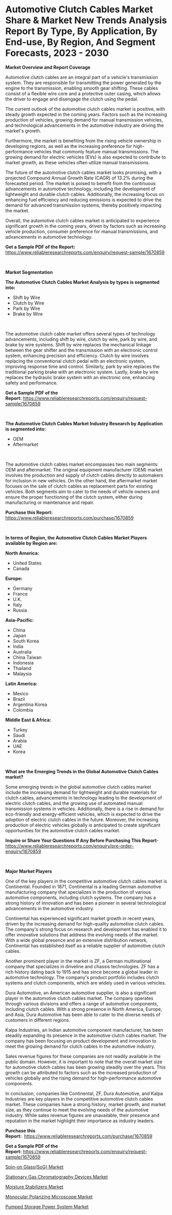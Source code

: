 <p><h1>Automotive Clutch Cables Market Share & Market New Trends Analysis Report By Type, By Application, By End-use, By Region, And Segment Forecasts, 2023 - 2030</h1></p><p><strong>Market Overview and Report Coverage</strong></p>
<p><p>Automotive clutch cables are an integral part of a vehicle's transmission system. They are responsible for transmitting the power generated by the engine to the transmission, enabling smooth gear shifting. These cables consist of a flexible wire core and a protective outer casing, which allows the driver to engage and disengage the clutch using the pedal.</p><p>The current outlook of the automotive clutch cables market is positive, with steady growth expected in the coming years. Factors such as the increasing production of vehicles, growing demand for manual transmission vehicles, and technological advancements in the automotive industry are driving the market's growth.</p><p>Furthermore, the market is benefiting from the rising vehicle ownership in developing regions, as well as the increasing preference for high-performance vehicles that commonly feature manual transmissions. The growing demand for electric vehicles (EVs) is also expected to contribute to market growth, as these vehicles often utilize manual transmissions.</p><p>The future of the automotive clutch cables market looks promising, with a projected Compound Annual Growth Rate (CAGR) of 13.2% during the forecasted period. The market is poised to benefit from the continuous advancements in automotive technology, including the development of lightweight and durable clutch cables. Additionally, the increasing focus on enhancing fuel efficiency and reducing emissions is expected to drive the demand for advanced transmission systems, thereby positively impacting the market.</p><p>Overall, the automotive clutch cables market is anticipated to experience significant growth in the coming years, driven by factors such as increasing vehicle production, consumer preference for manual transmissions, and advancements in automotive technology.</p></p>
<p><strong>Get a Sample PDF of the Report:</strong> <a href="https://www.reliableresearchreports.com/enquiry/request-sample/1670859">https://www.reliableresearchreports.com/enquiry/request-sample/1670859</a></p>
<p>&nbsp;</p>
<p><strong>Market Segmentation</strong></p>
<p><strong>The Automotive Clutch Cables Market Analysis by types is segmented into:</strong></p>
<p><ul><li>Shift by Wire</li><li>Clutch by Wire</li><li>Park by Wire</li><li>Brake by Wire</li></ul></p>
<p>&nbsp;</p>
<p><p>The automotive clutch cable market offers several types of technology advancements, including shift by wire, clutch by wire, park by wire, and brake by wire systems. Shift by wire replaces the mechanical linkage between the gear shifter and the transmission with an electronic control system, enhancing precision and efficiency. Clutch by wire involves replacing the conventional clutch pedal with an electronic system, improving response time and control. Similarly, park by wire replaces the traditional parking brake with an electronic system. Lastly, brake by wire replaces the hydraulic brake system with an electronic one, enhancing safety and performance.</p></p>
<p><strong>Get a Sample PDF of the Report:</strong>&nbsp;<a href="https://www.reliableresearchreports.com/enquiry/request-sample/1670859">https://www.reliableresearchreports.com/enquiry/request-sample/1670859</a></p>
<p>&nbsp;</p>
<p><strong>The Automotive Clutch Cables Market Industry Research by Application is segmented into:</strong></p>
<p><ul><li>OEM</li><li>Aftermarket</li></ul></p>
<p>&nbsp;</p>
<p><p>The automotive clutch cables market encompasses two main segments: OEM and aftermarket. The original equipment manufacturer (OEM) market involves the production and supply of clutch cables directly to automakers for inclusion in new vehicles. On the other hand, the aftermarket market focuses on the sale of clutch cables as replacement parts for existing vehicles. Both segments aim to cater to the needs of vehicle owners and ensure the proper functioning of the clutch system, either during manufacturing or maintenance and repair.</p></p>
<p><strong>Purchase this Report:</strong>&nbsp; <a href="https://www.reliableresearchreports.com/purchase/1670859">https://www.reliableresearchreports.com/purchase/1670859</a></p>
<p>&nbsp;</p>
<p><strong>In terms of Region, the Automotive Clutch Cables Market Players available by Region are:</strong></p>
<p>
    <p> <strong> North America: </strong>
        <ul>
            <li>United States</li>
            <li>Canada</li>
        </ul>
        </p> 
    <p> <strong> Europe: </strong>
        <ul>
            <li>Germany</li>
            <li>France</li>
            <li>U.K.</li>
            <li>Italy</li>
            <li>Russia</li>
        </ul>
        </p> 
    <p> <strong> Asia-Pacific: </strong>
        <ul>
            <li>China</li>
            <li>Japan</li>
            <li>South Korea</li>
            <li>India</li>
            <li>Australia</li>
            <li>China Taiwan</li>
            <li>Indonesia</li>
            <li>Thailand</li>
            <li>Malaysia</li>
        </ul>
        </p> 
    <p> <strong> Latin America: </strong>
        <ul>
            <li>Mexico</li>
            <li>Brazil</li>
            <li>Argentina Korea</li>
            <li>Colombia</li>
        </ul>
        </p> 
    <p> <strong> Middle East & Africa: </strong>
        <ul>
            <li>Turkey</li>
            <li>Saudi</li>
            <li>Arabia</li>
            <li>UAE</li>
            <li>Korea</li>
        </ul>
    </p>
    </p>
<p>&nbsp;</p>
<p><strong>What are the Emerging Trends in the Global Automotive Clutch Cables market?</strong></p>
<p><p>Some emerging trends in the global automotive clutch cables market include the increasing demand for lightweight and durable materials for clutch cables, advancements in technology leading to the development of electric clutch cables, and the growing use of automated manual transmission systems in vehicles. Additionally, there is a rise in demand for eco-friendly and energy-efficient vehicles, which is expected to drive the adoption of electric clutch cables in the future. Moreover, the increasing production of electric vehicles globally is anticipated to create significant opportunities for the automotive clutch cables market.</p></p>
<p><strong>Inquire or Share Your Questions If Any Before Purchasing This Report</strong>- <a href="https://www.reliableresearchreports.com/enquiry/pre-order-enquiry/1670859">https://www.reliableresearchreports.com/enquiry/pre-order-enquiry/1670859</a></p>
<p>&nbsp;</p>
<p><strong>Major Market Players</strong></p>
<p><p>One of the key players in the competitive automotive clutch cables market is Continental. Founded in 1871, Continental is a leading German automotive manufacturing company that specializes in the production of various automotive components, including clutch systems. The company has a strong history of innovation and has been a pioneer in several technological advancements in the automotive industry.</p><p>Continental has experienced significant market growth in recent years, driven by the increasing demand for high-quality automotive clutch cables. The company's strong focus on research and development has enabled it to offer innovative solutions that address the evolving needs of the market. With a wide global presence and an extensive distribution network, Continental has established itself as a reliable supplier of automotive clutch cables.</p><p>Another prominent player in the market is ZF, a German multinational company that specializes in driveline and chassis technologies. ZF has a rich history dating back to 1915 and has since become a global leader in automotive technology. The company's product portfolio includes clutch systems and clutch components, which are widely used in various vehicles.</p><p>Dura Automotive, an American automotive supplier, is also a significant player in the automotive clutch cables market. The company operates through various divisions and offers a range of automotive components, including clutch cables. With a strong presence in North America, Europe, and Asia, Dura Automotive has been able to cater to the diverse needs of customers in different regions.</p><p>Kalpa Industries, an Indian automotive component manufacturer, has been steadily expanding its presence in the automotive clutch cables market. The company has been focusing on product development and innovation to meet the growing demand for clutch cables in the automotive industry.</p><p>Sales revenue figures for these companies are not readily available in the public domain. However, it is important to note that the overall market size for automotive clutch cables has been growing steadily over the years. This growth can be attributed to factors such as the increased production of vehicles globally and the rising demand for high-performance automotive components.</p><p>In conclusion, companies like Continental, ZF, Dura Automotive, and Kalpa Industries are key players in the competitive automotive clutch cables market. These companies have a strong history, market growth, and market size, as they continue to meet the evolving needs of the automotive industry. While sales revenue figures are unavailable, their presence and reputation in the market highlight their importance as industry leaders.</p></p>
<p><strong>Purchase this Report:</strong>&nbsp;&nbsp;<a href="https://www.reliableresearchreports.com/purchase/1670859">https://www.reliableresearchreports.com/purchase/1670859</a></p>
<p></p>
<p><strong>Get a Sample PDF of the Report:</strong>&nbsp;<a href="https://www.reliableresearchreports.com/enquiry/request-sample/1670859">https://www.reliableresearchreports.com/enquiry/request-sample/1670859</a></p>
<p><p><a href="https://www.linkedin.com/pulse/spin-on-glasssog-market-insights-players-forecast-till/">Spin-on Glass(SoG) Market</a></p><p><a href="https://medium.com/@mskylatoy/analyzing-stationary-gas-chromatography-devices-market-global-industry-perspective-and-forecast-73f5df3ec3a4">Stationary Gas Chromatography Devices Market</a></p><p><a href="https://www.linkedin.com/pulse/moisture-stabilizers-market-size-share-amp-trends-analysis/">Moisture Stabilizers Market</a></p><p><a href="https://medium.com/@jackyhammes/monocular-polarizing-microscope-market-analysis-and-sze-forecasted-for-period-from-2023-to-2030-a0549d3cf325">Monocular Polarizing Microscope Market</a></p><p><a href="https://www.linkedin.com/pulse/pumped-storage-power-system-market-challenges-opportunities/">Pumped Storage Power System Market</a></p></p>